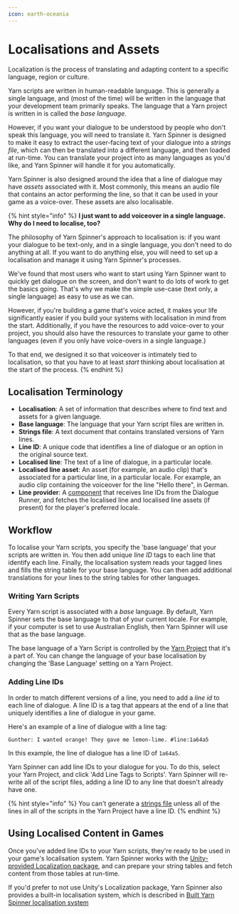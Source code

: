 ```yaml
---
icon: earth-oceania
---
```


# Localisations and Assets

Localization is the process of translating and adapting content to a specific language, region or culture.

Yarn scripts are written in human-readable language. This is generally a single language, and (most of the time) will be written in the language that your development team primarily speaks. The language that a Yarn project is written in is called the _base language_.

However, if you want your dialogue to be understood by people who don't speak this language, you will need to translate it. Yarn Spinner is designed to make it easy to extract the user-facing text of your dialogue into a _strings file_, which can then be translated into a different language, and then loaded at run-time. You can translate your project into as many languages as you'd like, and Yarn Spinner will handle it for you automatically.

Yarn Spinner is also designed around the idea that a line of dialogue may have _assets_ associated with it. Most commonly, this means an audio file that contains an actor performing the line, so that it can be used in your game as a voice-over. These assets are also localisable.

{% hint style="info" %}
**I just want to add voiceover in a single language. Why do I need to localise, too?**

The philosophy of Yarn Spinner's approach to localisation is: if you want your dialogue to be text-only, and in a single language, you don't need to do anything at all. If you want to do anything else, you will need to set up a localisation and manage it using Yarn Spinner's processes.

We've found that most users who want to start using Yarn Spinner want to quickly get dialogue on the screen, and don't want to do lots of work to get the basics going. That's why we make the simple use-case (text only, a single language) as easy to use as we can.

However, if you're building a game that's voice acted, it makes your life significantly easier if you build your systems with localisation in mind from the start. Additionally, if you have the resources to add voice-over to your project, you should also have the resources to translate your game to other languages (even if you only have voice-overs in a single language.)

To that end, we designed it so that voiceover is intimately tied to localisation, so that you have to at least _start_ thinking about localisation at the start of the process.
{% endhint %}

## Localisation Terminology

* **Localisation**: A set of information that describes where to find text and assets for a given language.
* **Base language**: The language that your Yarn script files are written in.
* **Strings file**: A text document that contains translated versions of Yarn lines.
* **Line ID**: A unique code that identifies a line of dialogue or an option in the original source text.
* **Localised line**: The text of a line of dialogue, in a particular locale.
* **Localised line asset**: An asset (for example, an audio clip) that's associated for a particular line, in a particular locale. For example, an audio clip containing the voiceover for the line "Hello there", in German.
* **Line provider**: A [component](../components/line-provider/) that receives line IDs from the Dialogue Runner, and fetches the localised line and localised line assets (if present) for the player's preferred locale.

## Workflow

To localise your Yarn scripts, you specify the 'base language' that your scripts are written in. You then add unique _line ID_ tags to each line that identify each line. Finally, the localisation system reads your tagged lines and fills the string table for your base language. You can then add additional translations for your lines to the string tables for other languages.

### Writing Yarn Scripts

Every Yarn script is associated with a _base_ language. By default, Yarn Spinner sets the base language to that of your current locale. For example, if your computer is set to use Australian English, then Yarn Spinner will use that as the base language.

The base language of a Yarn Script is controlled by the [Yarn Project](../importing-yarn-files/yarn-projects.md) that it's a part of. You can change the language of your base localisation by changing the 'Base Language' setting on a Yarn Project.

### Adding Line IDs

In order to match different versions of a line, you need to add a _line id_ to each line of dialogue. A line ID is a tag that appears at the end of a line that uniquely identifies a line of dialogue in your game.

Here's an example of a line of dialogue with a line tag:

```
Gunther: I wanted orange! They gave me lemon-lime. #line:1a64a5
```

In this example, the line of dialogue has a line ID of `1a64a5`.

Yarn Spinner can add line IDs to your dialogue for you. To do this, select your Yarn Project, and click 'Add Line Tags to Scripts'. Yarn Spinner will re-write all of the script files, adding a line ID to any line that doesn't already have one.

{% hint style="info" %}
You can't generate a [strings file](inbuilt-localisation.md#creating-a-translation) unless all of the lines in all of the scripts in the Yarn Project have a line ID.
{% endhint %}

## Using Localised Content in Games

Once you've added line IDs to your Yarn scripts, they're ready to be used in your game's localisation system. Yarn Spinner works with the [Unity-provided Localization package](unity-localization.md), and can prepare your string tables and fetch content from those tables at run-time.

If you'd prefer to not use Unity's Localization package, Yarn Spinner also provides a built-in localisation system, which is described in [Built Yarn Spinner localisation system](inbuilt-localisation.md)
